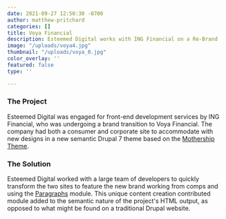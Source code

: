 ```yaml
---
date: 2021-09-27 12:50:30 -0700
author: matthew-pritchard
categories: []
title: Voya Financial
description: Esteemed Digital works with ING Financial on a Re-Brand
image: "/uploads/voya4.jpg"
thumbnail: "/uploads/voya_0.jpg"
color_overlay: ''
featured: false
type: ''

---
```

### The Project

Esteemed Digital was engaged for front-end development services by ING Financial, who was undergoing a brand transition to Voya Financial. The company had both a consumer and corporate site to accommodate with new designs in a new semantic Drupal 7 theme based on the [Mothership Theme](https://www.drupal.org/project/mothership).

### The Solution

Esteemed Digital worked with a large team of developers to quickly transform the two sites to feature the new brand working from comps and using the [Paragraphs](https://www.drupal.org/project/paragraphs) module. This unique content creation contributed module added to the semantic nature of the project's HTML output, as opposed to what might be found on a traditional Drupal website.